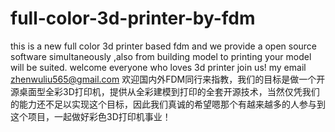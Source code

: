 # full-color-3d-printer-by-fdm
this is a new full color 3d printer based fdm and we provide a open source software simultaneously ,also from building model to printing your model will be suited.
welcome everyone who loves 3d printer join us!
my email zhenwuliu565@gmail.com
欢迎国内外FDM同行来指教，我们的目标是做一个开源桌面型全彩3D打印机，提供从全彩建模到打印的全套开源技术，当然仅凭我们的能力还不足以实现这个目标，因此我们真诚的希望嗯那个有越来越多的人参与到这个项目，一起做好彩色3D打印机事业！
